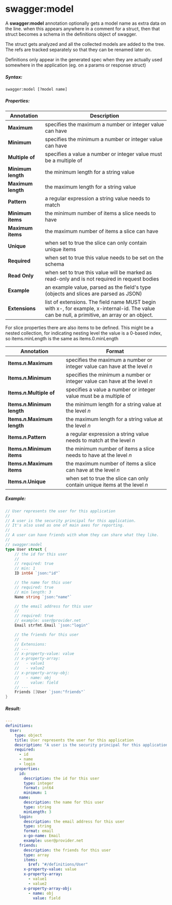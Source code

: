 # swagger:model

A **swagger:model** annotation optionally gets a model name as extra data on the line.
when this appears anywhere in a comment for a struct, then that struct becomes a schema
in the definitions object of swagger.

<!--more-->

The struct gets analyzed and all the collected models are added to the tree.
The refs are tracked separately so that they can be renamed later on.

Definitions only appear in the generated spec when they are actually used somewhere in the application (eg. on a params or response struct)

##### Syntax:

```
swagger:model [?model name]
```

##### Properties:

Annotation | Description
-----------|------------
**Maximum** | specifies the maximum a number or integer value can have
**Minimum** | specifies the minimum a number or integer value can have
**Multiple of** | specifies a value a number or integer value must be a multiple of
**Minimum length** | the minimum length for a string value
**Maximum length** | the maximum length for a string value
**Pattern** | a regular expression a string value needs to match
**Minimum items** | the minimum number of items a slice needs to have
**Maximum items** | the maximum number of items a slice can have
**Unique** | when set to true the slice can only contain unique items
**Required** | when set to true this value needs to be set on the schema
**Read Only** | when set to true this value will be marked as read-only and is not required in request bodies
**Example** | an example value, parsed as the field's type<br/>(objects and slices are parsed as JSON)
**Extensions** | list of extensions. The field name MUST begin with x-, for example, x-internal-id. The value can be null, a primitive, an array or an object.

For slice properties there are also items to be defined. This might be a nested collection, for indicating nesting
level the value is a 0-based index, so items.minLength is the same as items.0.minLength

Annotation | Format
-----------|--------
**Items.*n*.Maximum** |  specifies the maximum a number or integer value can have at the level *n*
**Items.*n*.Minimum** |  specifies the minimum a number or integer value can have at the level *n*
**Items.*n*.Multiple of** | specifies a value a number or integer value must be a multiple of
**Items.*n*.Minimum length** | the minimum length for a string value at the level *n*
**Items.*n*.Maximum length** | the maximum length for a string value at the level *n*
**Items.*n*.Pattern** | a regular expression a string value needs to match at the level *n*
**Items.*n*.Minimum items** | the minimum number of items a slice needs to have at the level *n*
**Items.*n*.Maximum items** | the maximum number of items a slice can have at the level *n*
**Items.*n*.Unique** | when set to true the slice can only contain unique items at the level *n*

##### Example:

```go
// User represents the user for this application
//
// A user is the security principal for this application.
// It's also used as one of main axes for reporting.
//
// A user can have friends with whom they can share what they like.
//
// swagger:model
type User struct {
	// the id for this user
	//
	// required: true
	// min: 1
	ID int64 `json:"id"`

	// the name for this user
	// required: true
	// min length: 3
	Name string `json:"name"`

	// the email address for this user
	//
	// required: true
	// example: user@provider.net
	Email strfmt.Email `json:"login"`

	// the friends for this user
	//
	// Extensions:
	// ---
	// x-property-value: value
	// x-property-array:
	//   - value1
	//   - value2
	// x-property-array-obj:
	//   - name: obj
	//     value: field
	// ---
	Friends []User `json:"friends"`
}
```

##### Result:

```yaml
---
definitions:
  User:
    type: object
    title: User represents the user for this application
    description: "A user is the security principal for this application.\nIt's also used as one of the main axes for reporting.\n\nA user can have friends with whom they can share what they like."
    required:
      - id
      - name
      - login
    properties:
      id:
        description: the id for this user
        type: integer
        format: int64
        minimum: 1
      name:
        description: the name for this user
        type: string
        minLength: 3
      login:
        description: the email address for this user
        type: string
        format: email
        x-go-name: Email
        example: user@provider.net
      friends:
        description: the friends for this user
        type: array
        items:
          $ref: "#/definitions/User"
        x-property-value: value
        x-property-array:
          - value1
          - value2
        x-property-array-obj:
          - name: obj
            value: field
```
